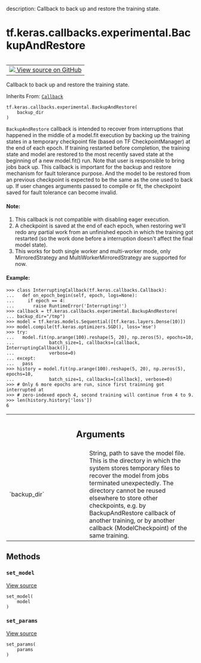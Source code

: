 description: Callback to back up and restore the training state.

<div itemscope itemtype="http://developers.google.com/ReferenceObject">
<meta itemprop="name" content="tf.keras.callbacks.experimental.BackupAndRestore" />
<meta itemprop="path" content="Stable" />
<meta itemprop="property" content="__init__"/>
<meta itemprop="property" content="set_model"/>
<meta itemprop="property" content="set_params"/>
</div>

# tf.keras.callbacks.experimental.BackupAndRestore

<!-- Insert buttons and diff -->

<table class="tfo-notebook-buttons tfo-api nocontent" align="left">
<td>
  <a target="_blank" href="https://github.com/tensorflow/tensorflow/blob/r2.4/tensorflow/python/keras/callbacks.py#L1544-L1656">
    <img src="https://www.tensorflow.org/images/GitHub-Mark-32px.png" />
    View source on GitHub
  </a>
</td>
</table>



Callback to back up and restore the training state.

Inherits From: [`Callback`](../../../../tf/keras/callbacks/Callback.md)

<pre class="devsite-click-to-copy prettyprint lang-py tfo-signature-link">
<code>tf.keras.callbacks.experimental.BackupAndRestore(
    backup_dir
)
</code></pre>



<!-- Placeholder for "Used in" -->

`BackupAndRestore` callback is intended to recover from interruptions that
happened in the middle of a model.fit execution by backing up the
training states in a temporary checkpoint file (based on TF CheckpointManager)
at the end of each epoch. If training restarted before completion, the
training state and model are restored to the most recently saved state at the
beginning of a new model.fit() run.
Note that user is responsible to bring jobs back up.
This callback is important for the backup and restore mechanism for fault
tolerance purpose. And the model to be restored from an previous checkpoint is
expected to be the same as the one used to back up. If user changes arguments
passed to compile or fit, the checkpoint saved for fault tolerance can become
invalid.

#### Note:


1. This callback is not compatible with disabling eager execution.
2. A checkpoint is saved at the end of each epoch, when restoring we'll redo
any partial work from an unfinished epoch in which the training got restarted
(so the work done before a interruption doesn't affect the final model state).
3. This works for both single worker and multi-worker mode, only
MirroredStrategy and MultiWorkerMirroredStrategy are supported for now.

#### Example:



```
>>> class InterruptingCallback(tf.keras.callbacks.Callback):
...   def on_epoch_begin(self, epoch, logs=None):
...     if epoch == 4:
...       raise RuntimeError('Interrupting!')
>>> callback = tf.keras.callbacks.experimental.BackupAndRestore(
... backup_dir="/tmp")
>>> model = tf.keras.models.Sequential([tf.keras.layers.Dense(10)])
>>> model.compile(tf.keras.optimizers.SGD(), loss='mse')
>>> try:
...   model.fit(np.arange(100).reshape(5, 20), np.zeros(5), epochs=10,
...             batch_size=1, callbacks=[callback, InterruptingCallback()],
...             verbose=0)
... except:
...   pass
>>> history = model.fit(np.arange(100).reshape(5, 20), np.zeros(5), epochs=10,
...             batch_size=1, callbacks=[callback], verbose=0)
>>> # Only 6 more epochs are run, since first trainning got interrupted at
>>> # zero-indexed epoch 4, second training will continue from 4 to 9.
>>> len(history.history['loss'])
6
```

<!-- Tabular view -->
 <table class="responsive fixed orange">
<colgroup><col width="214px"><col></colgroup>
<tr><th colspan="2"><h2 class="add-link">Arguments</h2></th></tr>

<tr>
<td>
`backup_dir`
</td>
<td>
String, path to save the model file. This is the directory in
which the system stores temporary files to recover the model from jobs
terminated unexpectedly. The directory cannot be reused elsewhere to
store other checkpoints, e.g. by BackupAndRestore callback of another
training, or by another callback (ModelCheckpoint) of the same training.
</td>
</tr>
</table>



## Methods

<h3 id="set_model"><code>set_model</code></h3>

<a target="_blank" href="https://github.com/tensorflow/tensorflow/blob/r2.4/tensorflow/python/keras/callbacks.py#L1624-L1625">View source</a>

<pre class="devsite-click-to-copy prettyprint lang-py tfo-signature-link">
<code>set_model(
    model
)
</code></pre>




<h3 id="set_params"><code>set_params</code></h3>

<a target="_blank" href="https://github.com/tensorflow/tensorflow/blob/r2.4/tensorflow/python/keras/callbacks.py#L630-L631">View source</a>

<pre class="devsite-click-to-copy prettyprint lang-py tfo-signature-link">
<code>set_params(
    params
)
</code></pre>






